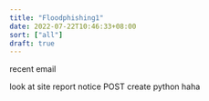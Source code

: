 ```yaml
---
title: "Floodphishing1"
date: 2022-07-22T10:46:33+08:00
sort: ["all"]
draft: true
---
```


recent email

look at site
report
notice POST
create python
haha

